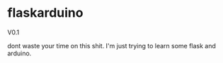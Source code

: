 # flaskarduino
V0.1

dont waste your time on this shit. I'm just trying to learn some flask and arduino.

